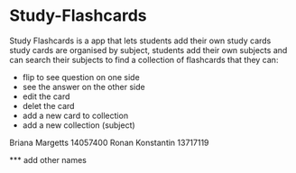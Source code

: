 # Study-Flashcards

Study Flashcards is a app that lets students add their own study cards
study cards are organised by subject, students add their own subjects 
and can search their subjects to find a collection of flashcards that
they can: 
- flip to see question on one side
- see the answer on the other side
- edit the card
- delet the card
- add a new card to collection
- add a new collection (subject)


Briana Margetts 14057400
Ronan Konstantin 13717119

*** add other names

